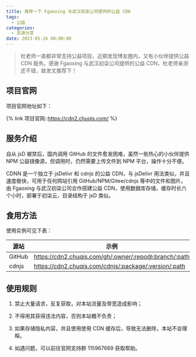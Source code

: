 ```yaml
---
title: 推荐一下 Fgaoxing 与武汉初柒公司提供的公益 CDN
tags:
  - 公益
categories:
  - 资源分享
date: 2023-05-26 00:00:00
---
```


> 杜老师一直都非常支持公益项目，近期发现博友圈内，又有小伙伴提供公益 CDN 服务。感谢 Fgaoxing 与武汉初柒公司提供的公益 CDN，杜老师亲测还不错，故发文推荐下！

<!-- more -->

## 项目官网

项目官网地址如下：

{% link 项目官网::https://cdn2.chuqis.com/ %}

## 服务介绍

自从 jsD 被禁后，国内调用 GitHub 的文件愈发困难，虽然一些热心的小伙伴提供 NPM 公益镜像源，但调用时，仍然需要上传文件到 NPM 平台，操作十分不便。

CDNN 是一个独立于 jsDelivr 和 cdnjs 的公益 CDN，与 jsDelivr 用法类似，并且速度极快，可用于任何网站引用 GitHub/NPM/Gitee/cdnjs 等中的文件和图片。由 Fgaoxing 与武汉初柒公司合作搭建公益 CDN，使用数据库存储，缓存时长六个小时，部署于初柒云，目录结构于 jsD 类似。

## 食用方法

使用实例可见下表：

| 源站 | 示例 |
| - | - |
| GitHub | https://cdn2.chuqis.com/gh/:owner/:repo@:branch/:path |
| cdnjs | https://cdn2.chuqis.com/cdnjs/:package/:version/:path |

## 使用规则

1. 禁止大量请求，反复获取，对本站流量及带宽造成影响；

2. 不得用其获得违法内容，否则本站概不负责；

3. 如果存储隐私内容，并且使用使用 CDN 缓存后，导致无法删除，本站不会理睬。

4. 如遇问题，可以前往官网支持群 115967669 获取帮助。